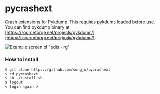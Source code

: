 # pycrashext
Crash extensions for Pykdump. This requires pykdump loaded before use. You can find pykdump binary at [https://sourceforge.net/projects/pykdump/](https://sourceforge.net/projects/pykdump/).

![Example screen of "edis -lrg"](https://github.com/sungju/pycrashext/blob/main/docs/edis_example.png)

### How to install

```
$ git clone https://github.com/sungju/pycrashext
$ cd pycrashext
$ sh ./install.sh
$ logout
< login again >
```
